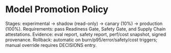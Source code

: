 # Model Promotion Policy
Stages: experimental → shadow (read-only) → canary (10%) → production (100%).
Requirements: pass Readiness Gate, Safety Gate, and Supply Chain attestations.
Evidence: eval report, safety report, perf/cost snapshot, signed provenance.
Rollback: automatic on burn/p95/error/safety/cost triggers; manual override requires DECISIONS entry.
